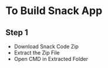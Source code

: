 # To Build Snack App

## Step 1
<ul>
  <li>Download Snack Code Zip</li>
  <li>Extract the Zip File</li>
  <li>Open CMD in Extracted Folder</li>
</ul> 
